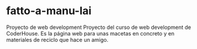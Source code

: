 # fatto-a-manu-lai
Proyecto de web development
Proyecto del curso de web development de CoderHouse. Es la página web para unas macetas en concreto y en materiales de reciclo que hace un amigo.
